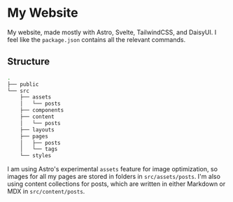 # My Website

My website, made mostly with Astro, Svelte, TailwindCSS, and DaisyUI. I feel like the `package.json` contains all the relevant commands.

## Structure

```bash
.
├── public
└── src
    ├── assets
    │   └── posts
    ├── components
    ├── content
    │   └── posts
    ├── layouts
    ├── pages
    │   ├── posts
    │   └── tags
    └── styles
```

I am using Astro's experimental `assets` feature for image optimization, so images for all my pages are stored in folders in `src/assets/posts`. I'm also using content collections for posts, which are written in either Markdown or MDX in `src/content/posts`.
